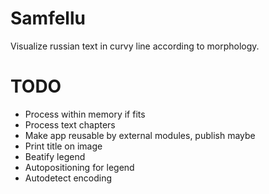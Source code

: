 Samfellu
========
Visualize russian text in curvy line according to morphology.


TODO
====
 * Process within memory if fits
 * Process text chapters
 * Make app reusable by external modules, publish maybe
 * Print title on image
 * Beatify legend
 * Autopositioning for legend
 * Autodetect encoding
